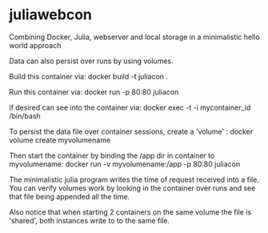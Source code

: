# juliawebcon
Combining Docker, Julia, webserver and local storage in a minimalistic hello world approach

Data can also persist over runs by using volumes.

Build this container via: docker build -t juliacon .

Run this container via: docker run -p 80:80 juliacon

if desired can see into the container via: docker exec -t -i mycontainer_id /bin/bash

To persist the data file over container sessions, create a 'volume' : docker volume create myvolumename

Then start the container by binding the /app dir in container to myvolumename: docker run -v myvolumename:/app -p 80:80 juliacon

The minimalistic julia program writes the time of request received into a file. You can verify volumes 
work by looking in the container over runs and see that file being appended all the time.

Also notice that when starting 2 containers on the same volume the file is 'shared', both instances write to
to the same file.

